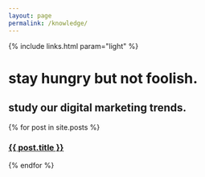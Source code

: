 ```yaml
---
layout: page
permalink: /knowledge/
---
```

<!-- hero -->
<div id="hero" class="hero hero__bg hero__knowledge">
  <div class="hero-a">
    <div class="header">
      <div class="container">
        <div class="row">
          {% include links.html param="light" %}
        </div>
      </div>
    </div>
    <div class="container">
      <div class="hero-content tac">
        <h1 class="hd-1 mt">stay hungry but not foolish.</h1>
      </div>
    </div>
  </div>
  <div class="hero-b tac">
    <h2 class="hd-1">study our digital marketing trends.</h2>
    <div class="breathe">
      <img src="{{ site.baseurl }}/img/hero-scatter-logo.png" alt="">
    </div>
    <div class="hidden-xs skip tac">
      <a href="#content"><img src="{{ site.baseurl }}/img/i-arrow.png" alt=""></a>
    </div>
  </div>
</div>
<!-- /hero -->

<div id="content" class="mt">
  <div class="container">
    <div class="row">
      {% for post in site.posts %}
      <div class="col-md-{% cycle '6','6','4','4','4' %} mb">
        <a href="{{ site.baseurl }}{{ post.url }}">
          <div class="article {% cycle '','','article-sm','article-sm','article-sm'%} tac" style="background-image:url('{{ site.baseurl }}/img/articles/{{post.image}}')">
            <h3>{{ post.title }}</h3>
          </div>
        </a>
      </div>
      {% endfor %}
    </div>
  </div>
</div>